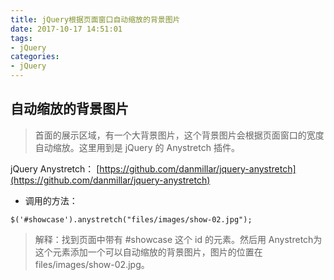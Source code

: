```yaml
---
title: jQuery根据页面窗口自动缩放的背景图片 
date: 2017-10-17 14:51:01
tags:
- jQuery 
categories: 
- jQuery 
---
```



## 自动缩放的背景图片
> 首面的展示区域，有一个大背景图片，这个背景图片会根据页面窗口的宽度自动缩放。这里用到是 jQuery 的 Anystretch 插件。

jQuery Anystretch：
[https://github.com/danmillar/jquery-anystretch](https://github.com/danmillar/jquery-anystretch)

- 调用的方法：
```
$('#showcase').anystretch("files/images/show-02.jpg");
```

> 解释：找到页面中带有 #showcase 这个 id 的元素。然后用 Anystretch为这个元素添加一个可以自动缩放的背景图片，图片的位置在 files/images/show-02.jpg。


